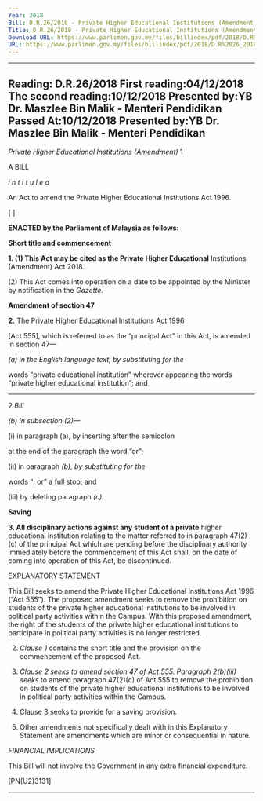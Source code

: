 ```yaml
---
Year: 2018
Bill: D.R.26/2018 - Private Higher Educational Institutions (Amendment) Bill 2018 (Passed)
Title: D.R.26/2018 - Private Higher Educational Institutions (Amendment) Bill 2018 (Passed)
Download URL: https://www.parlimen.gov.my/files/billindex/pdf/2018/D.R%2026_2018%20-%20eng.pdf
URL: https://www.parlimen.gov.my/files/billindex/pdf/2018/D.R%2026_2018%20-%20eng.pdf
---
```

---
Reading:
D.R.26/2018
First reading:04/12/2018
The second reading:10/12/2018
Presented by:YB Dr. Maszlee Bin Malik - Menteri Pendidikan
Passed At:10/12/2018
Presented by:YB Dr. Maszlee Bin Malik - Menteri Pendidikan
---

_Private Higher Educational Institutions (Amendment)_ 1

A BILL

_i n t i t u l e d_

An Act to amend the Private Higher Educational Institutions Act 1996.

[ ]

**ENACTED by the Parliament of Malaysia as follows:**

**Short title and commencement**

**1. (1) This Act may be cited as the Private Higher Educational**
Institutions (Amendment) Act 2018.

(2) This Act comes into operation on a date to be appointed
by the Minister by notification in the _Gazette._

**Amendment of section 47**

**2.** The Private Higher Educational Institutions Act 1996

[Act 555], which is referred to as the “principal Act” in this Act,
is amended in section 47—

_(a) in the English language text, by substituting for the_

words “private educational institution” wherever appearing
the words “private higher educational institution”; and


-----

2 _Bill_

_(b) in subsection (2)—_

(i) in paragraph (a), by inserting after the semicolon

at the end of the paragraph the word “or”;

(ii) in paragraph _(b), by substituting for the_

words “; or” a full stop; and

(iii) by deleting paragraph _(c)._

**Saving**

**3. All disciplinary actions against any student of a private**
higher educational institution relating to the matter referred to in
paragraph 47(2)(c) of the principal Act which are pending before
the disciplinary authority immediately before the commencement
of this Act shall, on the date of coming into operation of this
Act, be discontinued.

EXPLANATORY STATEMENT

This Bill seeks to amend the Private Higher Educational Institutions Act 1996
(“Act 555”). The proposed amendment seeks to remove the prohibition on
students of the private higher educational institutions to be involved in political
party activities within the Campus. With this proposed amendment, the right
of the students of the private higher educational institutions to participate in
political party activities is no longer restricted.

2. _Clause 1_ contains the short title and the provision on the commencement
of the proposed Act.

3. _Clause 2 seeks to amend section 47 of Act 555. Paragraph 2(b)(iii) seeks_
to amend paragraph 47(2)(c) of Act 555 to remove the prohibition on students
of the private higher educational institutions to be involved in political party
activities within the Campus.

4. Clause 3 seeks to provide for a saving provision.

5. Other amendments not specifically dealt with in this Explanatory Statement
are amendments which are minor or consequential in nature.

_FINANCIAL IMPLICATIONS_

This Bill will not involve the Government in any extra financial expenditure.

[PN(U2)3131]


-----

